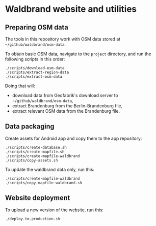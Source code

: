 # Waldbrand website and utilities

## Preparing OSM data

The tools in this repository work with OSM data stored at
`~/github/waldbrand/osm-data`.

To obtain basic OSM data, navigate to the `project` directory,
and run the following scripts in this order:

    ./scripts/download-osm-data
    ./scripts/extract-region-data
    ./scripts/extract-osm-data

Doing that will:

* download data from Geofabrik's download
  server to `~/github/waldbrand/osm-data`,
* extract Brandenburg from the Berlin-Brandenburg file,
* extract relevant OSM data from the Brandenburg file.

## Data packaging

Create assets for Android app and copy them to the app repository:

    ./scripts/create-database.sh
    ./scripts/create-mapfile.sh
    ./scripts/create-mapfile-waldbrand
    ./scripts/copy-assets.sh

To update the waldbrand data only, run this:

    ./scripts/create-mapfile-waldbrand
    ./scripts/copy-mapfile-waldbrand.sh

## Website deployment

To upload a new version of the website, run this:

    ./deploy.to.production.sh
